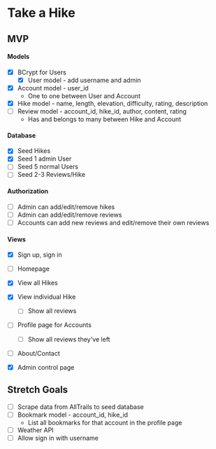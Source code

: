 # Take a Hike

## MVP

#### Models
- [x] BCrypt for Users
  - [x] User model - add username and admin
- [x] Account model - user_id
  * One to one between User and Account
- [x] Hike model - name, length, elevation, difficulty, rating, description
- [ ] Review model - account_id, hike_id, author, content, rating
  * Has and belongs to many between Hike and Account

#### Database
- [x] Seed Hikes
- [x] Seed 1 admin User
- [ ] Seed 5 normal Users
- [ ] Seed 2-3 Reviews/Hike

#### Authorization
- [ ] Admin can add/edit/remove hikes
- [ ] Admin can add/edit/remove reviews
- [ ] Accounts can add new reviews and edit/remove their own reviews

#### Views
- [x] Sign up, sign in
- [ ] Homepage
- [x] View all Hikes
- [x] View individual Hike
  - [ ] Show all reviews
- [ ] Profile page for Accounts
  - [ ] Show all reviews they've left
- [ ] About/Contact
- [x] Admin control page


## Stretch Goals
- [ ] Scrape data from AllTrails to seed database
- [ ] Bookmark model - account_id, hike_id
  * List all bookmarks for that account in the profile page
- [ ] Weather API
- [ ] Allow sign in with username
